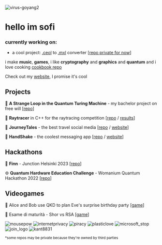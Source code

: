 ![virus-goyang2](https://github.com/cosmcif/cosmcif/assets/75504103/ea86410b-27e9-4027-ba44-792f1b6e0586) 
# hello im sofi
### currently working on: 
- a cool project: [.ceol](https://github.com/TerryCavanagh/boscaceoil) to [.mxl](https://github.com/musescore/MuseScore) converter [[repo private for now](https://github.com/cosmcif/ceoil-to-musescore)]

i make **music**, **games**, i like **cryptography** and **graphics** and **quantum** and i love cooking [cookbook repo](https://github.com/cosmcif/cookbook)

Check out my [website](https://cosmcif.github.io/), I promise it's cool
## Projects
🌾 **A Strange Loop in the Quantum Turing Machine** - my bachelor project on free will [[repo](https://github.com/cosmcif/bachelor-project/)]

🎨 **Raytracer** in C++ for the raytracing competition [[repo](https://github.com/cosmcif/raytracer) / [results](https://www.pdf.inf.usi.ch/rendering_competition/2023/)]

🐡 **JourneyTales** - the best travel social media [[repo](https://gitlab.com/usi-si-oss/teaching/projects-showcase/sa4/team-4-pufferfish) / [website](https://pufferfish.sa4.usi.ch/)]

🤝 **HandShake** - the coolest messaging app [[repo](https://github.com/ogs-at-usi/handshake) / [website](https://handshakeapp.ch/)]

## Hackathons
🐬 **Finn** - Junction Helsinki 2023 [[repo](https://github.com/CuremateJunction/frontend)]

⚙️ **Quantum Hardware Education Challenge** - Womanium Quantum Hackathon 2022 [[repo](https://github.com/cosmcif/Quantum-Hardware-Education-Challenge---QWorld)]

## Videogames
🎂 Alice and Bob use QKD to plan Eve's surprise birthday party [[game](https://cosmcif.itch.io/qkd)]

🌿 Esame di maturità - Shor vs RSA [[game](https://github.com/cosmcif/esame-maturita)]

![mousepow](https://github.com/cosmcif/cosmcif/assets/75504103/b4b387f4-42f4-4979-8c74-7afaabea1883)
![internetprivacy](https://github.com/cosmcif/cosmcif/assets/75504103/3e54d56c-23bf-42c9-850f-d8d970444d11)
![piracy](https://github.com/cosmcif/cosmcif/assets/75504103/05909d63-5fca-4966-9b1d-11358b59fe75)
![plasticlove](https://github.com/cosmcif/cosmcif/assets/75504103/a0e3efc1-74cc-4225-9d68-49de23f18c8a)
![microsoft_stop](https://github.com/cosmcif/cosmcif/assets/75504103/7453aafc-b8cf-4278-abfb-016b4a187929)
![join_logo](https://github.com/cosmcif/cosmcif/assets/75504103/10051eb1-6967-4921-bcd4-0262eafa4146)
![kant8831](https://github.com/cosmcif/cosmcif/assets/75504103/92be678b-d457-4715-ab60-946a790cd4d1)

<sub>*some repos may be private because they're owned by third parties</sub>
